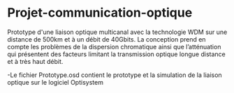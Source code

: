 # Projet-communication-optique
Prototype d'une liaison optique multicanal avec la technologie WDM sur une distance de 500km et à un débit de 40Gbits. La conception prend en compte les problèmes de la dispersion chromatique ainsi que
l’atténuation qui présentent des facteurs limitant la transmission optique longue distance et à très haut débit.

-Le fichier Prototype.osd contient le prototype et la simulation de la liaison optique sur le logiciel Optisystem 

